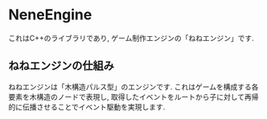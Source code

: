 # NeneEngine
これはC++のライブラリであり, ゲーム制作エンジンの「ねねエンジン」です.
## ねねエンジンの仕組み
ねねエンジンは「木構造パルス型」のエンジンです. これはゲームを構成する各要素を木構造のノードで表現し, 取得したイベントをルートから子に対して再帰的に伝播させることでイベント駆動を実現します.
